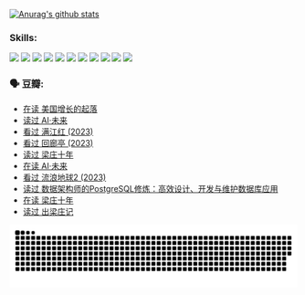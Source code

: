 
[![Anurag's github stats](https://github-readme-stats.vercel.app/api?username=w940853815)](https://github.com/anuraghazra/github-readme-stats)

### Skills:

<code><img height="32" src="https://cdn.jsdelivr.net/npm/simple-icons@v5/icons/python.svg"></code>
<code><img height="32" src="https://cdn.jsdelivr.net/npm/simple-icons@v5/icons/javascript.svg"></code>
<code><img height="32" src="https://cdn.jsdelivr.net/npm/simple-icons@v5/icons/django.svg"></code>
<code><img height="32" src="https://cdn.jsdelivr.net/npm/simple-icons@v5/icons/flask.svg"></code>
<code><img height="32" src="https://cdn.jsdelivr.net/npm/simple-icons@v5/icons/vuetify.svg"></code>
<code><img height="32" src="https://cdn.jsdelivr.net/npm/simple-icons@v5/icons/git.svg"></code>
<code><img height="32" src="https://cdn.jsdelivr.net/npm/simple-icons@v5/icons/docker.svg"></code>
<code><img height="32" src="https://cdn.jsdelivr.net/npm/simple-icons@v5/icons/postgresql.svg"></code>
<code><img height="32" src="https://cdn.jsdelivr.net/npm/simple-icons@v5/icons/elasticsearch.svg"></code>
<code><img height="32" src="https://cdn.jsdelivr.net/npm/simple-icons@v5/icons/macos.svg"></code>
<code><img height="32" src="https://cdn.jsdelivr.net/npm/simple-icons@v5/icons/linux.svg"></code>

### 🗣 豆瓣:

<!-- DOUBAN-ACTIVITIES:START -->
- [在读 美国增长的起落](https://www.douban.com/people/136069238/status/4220055912/?_i=83613004)
- [读过 AI·未来](https://www.douban.com/people/136069238/status/4220054171/?_i=83613004)
- [看过 满江红‎ (2023)](https://www.douban.com/people/136069238/status/4219146433/?_i=83613004)
- [看过 回廊亭‎ (2023)](https://www.douban.com/people/136069238/status/4215992758/?_i=83613004)
- [读过 梁庄十年](https://www.douban.com/people/136069238/status/4206664969/?_i=83613004)
- [在读 AI·未来](https://www.douban.com/people/136069238/status/4206653520/?_i=83613004)
- [看过 流浪地球2‎ (2023)](https://www.douban.com/people/136069238/status/4199558549/?_i=83613004)
- [读过 数据架构师的PostgreSQL修炼：高效设计、开发与维护数据库应用](https://www.douban.com/people/136069238/status/4199451104/?_i=83613004)
- [在读 梁庄十年](https://www.douban.com/people/136069238/status/4198822794/?_i=83613004)
- [读过 出梁庄记](https://www.douban.com/people/136069238/status/4198821001/?_i=83613004)
<!-- DOUBAN-ACTIVITIES:END -->


![Snake animation](https://raw.githubusercontent.com/w940853815/w940853815/output/github-contribution-grid-snake.svg)

<!--
**w940853815/w940853815** is a ✨ _special_ ✨ repository because its `README.md` (this file) appears on your GitHub profile.

Here are some ideas to get you started:

- 🔭 I’m currently working on ...
- 🌱 I’m currently learning ...
- 👯 I’m looking to collaborate on ...
- 🤔 I’m looking for help with ...
- 💬 Ask me about ...
- 📫 How to reach me: ...
- 😄 Pronouns: ...
- ⚡ Fun fact: ...
-->
